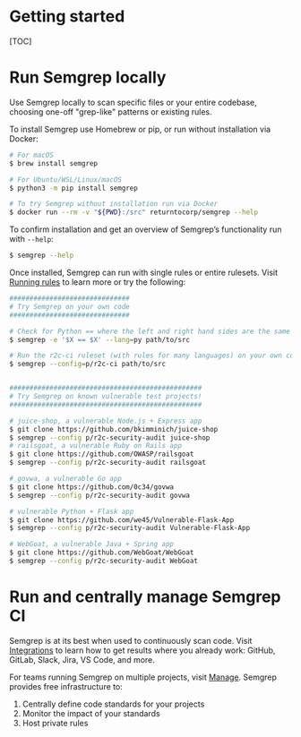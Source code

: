 # Getting started

[TOC]

# Run Semgrep locally

Use Semgrep locally to scan specific files or your entire codebase, choosing one-off "grep-like" patterns or existing rules.

To install Semgrep use Homebrew or pip, or run without installation via Docker:

```sh
# For macOS
$ brew install semgrep

# For Ubuntu/WSL/Linux/macOS
$ python3 -m pip install semgrep

# To try Semgrep without installation run via Docker
$ docker run --rm -v "${PWD}:/src" returntocorp/semgrep --help
```

To confirm installation and get an overview of Semgrep’s functionality run with `--help`:

```sh
$ semgrep --help
```

Once installed, Semgrep can run with single rules or entire rulesets. Visit [Running rules](running-rules.md) to learn more or try the following:

```sh
##############################
# Try Semgrep on your own code
##############################

# Check for Python == where the left and right hand sides are the same (often a bug)
$ semgrep -e '$X == $X' --lang=py path/to/src

# Run the r2c-ci ruleset (with rules for many languages) on your own code!
$ semgrep --config=p/r2c-ci path/to/src


################################################
# Try Semgrep on known vulnerable test projects!
################################################

# juice-shop, a vulnerable Node.js + Express app
$ git clone https://github.com/bkimminich/juice-shop
$ semgrep --config p/r2c-security-audit juice-shop
# railsgoat, a vulnerable Ruby on Rails app
$ git clone https://github.com/OWASP/railsgoat
$ semgrep --config p/r2c-security-audit railsgoat

# govwa, a vulnerable Go app
$ git clone https://github.com/0c34/govwa
$ semgrep --config p/r2c-security-audit govwa

# vulnerable Python + Flask app
$ git clone https://github.com/we45/Vulnerable-Flask-App
$ semgrep --config p/r2c-security-audit Vulnerable-Flask-App

# WebGoat, a vulnerable Java + Spring app
$ git clone https://github.com/WebGoat/WebGoat
$ semgrep --config p/r2c-security-audit WebGoat
```

# Run and centrally manage Semgrep CI

Semgrep is at its best when used to continuously scan code. Visit [Integrations](integrations.md) to learn how to get results where you already work: GitHub, GitLab, Slack, Jira, VS Code, and more.

For teams running Semgrep on multiple projects, visit [Manage](https://semgrep.dev/manage). Semgrep provides free infrastructure to:

1. Centrally define code standards for your projects
2. Monitor the impact of your standards
3. Host private rules
